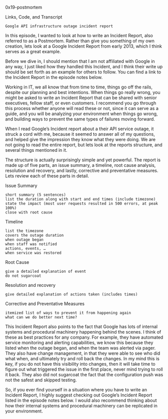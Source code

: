 0x19-postmortem

Links, Code, and Transcript

    Google API infrastructure outage incident report

In this episode, I wanted to look at how to write an Incident Report, also referred to as a Postmortem. Rather than give you something of my own creation, lets look at a Google Incident Report from early 2013, which I think serves as a great example.

Before we dive in, I should mention that I am not affiliated with Google in any way, I just liked how they handled this Incident, and I think their write up should be set forth as an example for others to follow. You can find a link to the Incident Report in the episode notes below.

Working in IT, we all know that from time to time, things go off the rails, despite our planning and best intentions. When things go really wrong, you might be asked to write an Incident Report that can be shared with senior executives, fellow staff, or even customers. I recommend you go through this process whether anyone will read these or not, since it can serve as a guide, and you will be analyzing your environment when things go wrong, and building ways to prevent the same types of failures moving forward.

When I read Google’s Incident report about a their API service outage, it struck a cord with me, because it seemed to answer all of my questions, and helped give the impression they know what they were doing. We are not going to read the entire report, but lets look at the reports structure, and several things mentioned in it.

The structure is actually surprisingly simple and yet powerful. The report is made up of five parts, an issue summary, a timeline, root cause analysis, resolution and recovery, and lastly, corrective and preventative measures. Lets review each of these parts in detail.

Issue Summary

    short summary (5 sentences)
    list the duration along with start and end times (include timezone)
    state the impact (most user requests resulted in 500 errors, at peak 100%)
    close with root cause

Timeline

    list the timezone
    covers the outage duration
    when outage began
    when staff was notified
    actions, events, …
    when service was restored

Root Cause

    give a detailed explanation of event
    do not sugarcoat

Resolution and recovery

    give detailed explanation of actions taken (includes times)

Corrective and Preventative Measures

    itemized list of ways to prevent it from happening again
    what can we do better next time?

This Incident Report also points to the fact that Google has lots of internal systems and procedural machinery happening behind the scenes. I think of these as best practices for any company. For example, they have automated service monitoring and alerting capabilities, we know this because they listed when the outage began, and when the team was alerted via pager. They also have change management, in that they were able to see who did what when, and ultimately try and roll back the changes. In my mind this is key, if you do not have this visibility into changes, then it will take time to figure out what triggered the issue in the first place, never mind trying to roll it back. They also did not sugarcoat the fact that the configuration push was not the safest and skipped testing.

So, if you ever find yourself in a situation where you have to write an Incident Report, I highly suggest checking out Google’s Incident Report listed in the episode notes below. I would also recommend thinking about how their internal systems and procedural machinery can be replicated in your environment.

